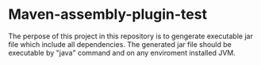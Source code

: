 # Maven-assembly-plugin-test

The perpose of this project in this repository is to gengerate executable jar file which include all dependencies.
The generated jar file should be executable by "java" command and on any enviroment installed JVM.